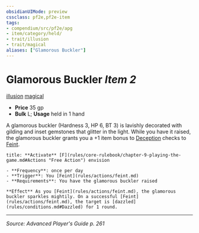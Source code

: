 ```yaml
---
obsidianUIMode: preview
cssclass: pf2e,pf2e-item
tags:
- compendium/src/pf2e/apg
- item/category/held/
- trait/illusion
- trait/magical
aliases: ["Glamorous Buckler"]
---
```

# Glamorous Buckler *Item 2*  
[illusion](illusion.md "Illusion School Trait")  [magical](magical.md "Magical Item Trait")  

- **Price** 35 gp
- **Bulk** L; **Usage** held in 1 hand

A glamorous buckler (Hardness 3, HP 6, BT 3) is lavishly decorated with gilding and inset gemstones that glitter in the light. While you have it raised, the glamorous buckler grants you a +1 item bonus to [Deception](skills.md#Deception) checks to [Feint](feint.md).

```ad-embed-ability
title: **Activate** [F](rules/core-rulebook/chapter-9-playing-the-game.md#Actions "Free Action") envision

- **Frequency**: once per day
- **Trigger**: You [Feint](rules/actions/feint.md)
- **Requirements**: You have the glamorous buckler raised

**Effect** As you [Feint](rules/actions/feint.md), the glamorous buckler sparkles mightily. On a successful [Feint](rules/actions/feint.md), the target is [dazzled](rules/conditions.md#Dazzled) for 1 round.
```


---
*Source: Advanced Player's Guide p. 261*